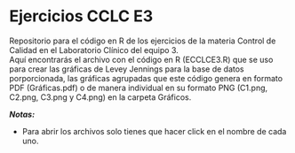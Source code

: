 # Ejercicios CCLC E3
Repositorio para el código en R de los ejercicios de la materia Control de Calidad en el Laboratorio Clínico del equipo 3.   
Aquí encontrarás el archivo con el código en R (ECCLCE3.R) que se uso para crear las gráficas de Levey Jennings para la base de datos porporcionada, las gráficas
agrupadas que este código genera en formato PDF (Gráficas.pdf) o de manera individual en su formato PNG (C1.png, C2.png, C3.png y C4.png) en la carpeta Gráficos.

***Notas:***
+ Para abrir los archivos solo tienes que hacer click en el nombre de cada uno.
